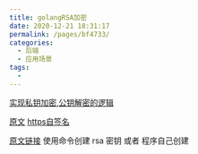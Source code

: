 ```yaml
---
title: golangRSA加密
date: 2020-12-21 18:31:17
permalink: /pages/bf4733/
categories:
  - 后端
  - 应用场景
tags:
  - 
---
```




[实现私钥加密,公钥解密的逻辑](https://github.com/farmerx/gorsa)

[原文](https://blog.csdn.net/weixin_42255190/article/details/98857232)
[https自签名](/Users/hfb/projects/go/gopath/src_only_mod_copy/github.com/hfbhfb/lib-dcl-go/utils/secure/httpsrsagen.go)


[原文链接](https://www.cnblogs.com/zhichaoma/p/12516715.html)
使用命令创建 rsa 密钥 或者 程序自己创建




